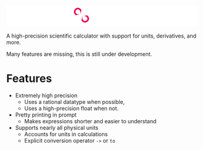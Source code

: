 ![](./misc/banner.png)

A high-precision scientific calculator with support for units, derivatives, and more.

Many features are missing, this is still under development.


# Features
 - Extremely high precision
   - Uses a rational datatype when possible,
   - Uses a high-precision float when not.
 - Pretty printing in prompt
   - Makes expressions shorter and easier to understand
 - Supports nearly all physical units
   - Accounts for units in calculations
   - Explicit conversion operator `->` or `to`